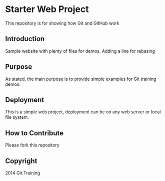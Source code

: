 # Starter Web Project

This repository is for showing how Git and GitHub work

## Introduction

Sample website with plenty of files for demos. Adding a line for rebasing

## Purpose

As stated, the main purpose is to provide simple examples for Git training demos.

## Deployment
This is a simple web project, deployment can be on any web server or local file system.

## How to Contribute

Please fork this repository

## Copyright

2014 Git.Training
